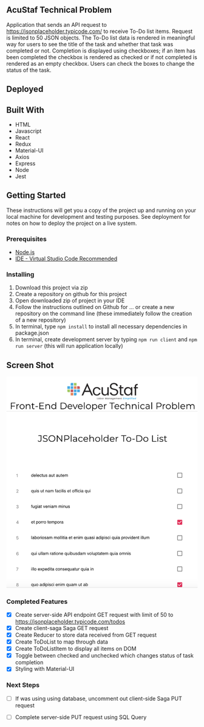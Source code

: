 ## AcuStaf Technical Problem
Application that sends an API request to https://jsonplaceholder.typicode.com/ to receive To-Do list items. Request is limited to 50 JSON objects. The To-Do list data is rendered in meaningful way for users to see the title of the task and whether that task was completed or not. Completion is displayed using checkboxes; if an item has been completed the checkbox is rendered as checked or if not completed is rendered as an empty checkbox. Users can check the boxes to change the status of the task.

## Deployed


## Built With

- HTML
- Javascript
- React
- Redux
- Material-UI
- Axios
- Express
- Node
- Jest

## Getting Started

These instructions will get you a copy of the project up and running on your local machine for development and testing purposes. See deployment for notes on how to deploy the project on a live system.

### Prerequisites

- [Node.js](https://nodejs.org/en/)
- [IDE - Virtual Studio Code Recommended](https://code.visualstudio.com/)

### Installing


1. Download this project via zip
2. Create a repository on github for this project
3. Open downloaded zip of project in your IDE
4. Follow the instructions outlined on Github for ... or create a new repository on the command line (these immediately follow the creation of a new repository)
5. In terminal, type `npm install` to install all necessary dependencies in package.json
6. In terminal, create development server by typing `npm run client` and `npm run server` (this will run application locally)

## Screen Shot

<img src="/public/images/screen-shot1.png/">

### Completed Features
- [x] Create server-side API endpoint GET request with limit of 50 to https://jsonplaceholder.typicode.com/todos
- [x] Create client-saga Saga GET request
- [x] Create Reducer to store data received from GET request
- [x] Create ToDoList to map through data 
- [x] Create ToDoListItem to display all items on DOM
- [x] Toggle between checked and unchecked which changes status of task completion
- [x] Styling with Material-UI

### Next Steps
- [ ] If was using using database, uncomment out client-side Saga PUT request
- [ ] Complete server-side PUT request using SQL Query




